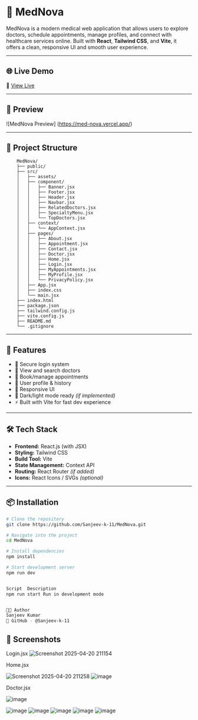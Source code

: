 # 🏥 MedNova

MedNova is a modern medical web application that allows users to explore doctors, schedule appointments, manage profiles, and connect with healthcare services online. Built with **React**, **Tailwind CSS**, and **Vite**, it offers a clean, responsive UI and smooth user experience.

---

## 🌐 Live Demo

🔗 [View Live](https://med-nova.vercel.app/) &nbsp; 

---

## 📸 Preview

![MedNova Preview]  (https://med-nova.vercel.app/)

---

## 📁 Project Structure
        
        MedNova/
        ├── public/
        ├── src/
        │   ├── assets/
        │   ├── component/
        │   │   ├── Banner.jsx
        │   │   ├── Footer.jsx
        │   │   ├── Header.jsx
        │   │   ├── Navbar.jsx
        │   │   ├── RelatedDoctors.jsx
        │   │   ├── SpecialtyMenu.jsx
        │   │   └── TopDoctors.jsx
        │   ├── context/
        │   │   └── AppContext.jsx
        │   ├── pages/
        │   │   ├── About.jsx
        │   │   ├── Appointment.jsx
        │   │   ├── Contact.jsx
        │   │   ├── Doctor.jsx
        │   │   ├── Home.jsx
        │   │   ├── Login.jsx
        │   │   ├── MyAppointments.jsx
        │   │   ├── MyProfile.jsx
        │   │   └── PrivacyPolicy.jsx
        │   ├── App.jsx
        │   ├── index.css
        │   └── main.jsx
        ├── index.html
        ├── package.json
        ├── tailwind.config.js
        ├── vite.config.js
        ├── README.md
        └── .gitignore
        

---

## 🚀 Features

- 🔐 Secure login system
- 🏥 View and search doctors
- 📆 Book/manage appointments
- 🧾 User profile & history
- 📱 Responsive UI
- 🌙 Dark/light mode ready *(if implemented)*
- ⚡ Built with Vite for fast dev experience

---

## 🛠️ Tech Stack

- **Frontend:** React.js (with JSX)
- **Styling:** Tailwind CSS
- **Build Tool:** Vite
- **State Management:** Context API
- **Routing:** React Router *(if added)*
- **Icons:** React Icons / SVGs *(optional)*

---

## 📦 Installation

```bash
# Clone the repository
git clone https://github.com/Sanjeev-k-11/MedNova.git

# Navigate into the project
cd MedNova

# Install dependencies
npm install

# Start development server
npm run dev


Script	Description
npm run start Run in development mode


👨‍💻 Author
Sanjeev Kumar
📌 GitHub - @Sanjeev-k-11
```


## 📸 Screenshots

Login.jsx
![Screenshot 2025-04-20 211154](https://github.com/user-attachments/assets/f1401249-d57b-4b21-be9a-2ea66b4f8218)

Home.jsx

![Screenshot 2025-04-20 211258](https://github.com/user-attachments/assets/40db3e57-357a-43eb-ae63-b04ee9f3401e)
![image](https://github.com/user-attachments/assets/4e47c8b7-bae4-4964-a70d-443b55de6921)

Doctor.jsx

![image](https://github.com/user-attachments/assets/cfc4fb04-93f4-4b8a-ae40-d8309d45c913)

![image](https://github.com/user-attachments/assets/7f2e5e4d-9d3e-4185-831f-c25879fe0864)
![image](https://github.com/user-attachments/assets/ff4c41c4-1a3a-4d39-887c-4cb934fbb4db)
![image](https://github.com/user-attachments/assets/d9f953d7-393b-440b-8a10-901b6a4234d1)
![image](https://github.com/user-attachments/assets/5d0f6c34-971c-48dc-a3ff-03369832bbba)
![image](https://github.com/user-attachments/assets/cca66686-6b04-4f88-a2dd-f95c214e1203)


